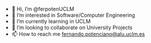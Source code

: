- 👋 Hi, I’m @ferpotenUCLM
- 👀 I’m interested in Software/Computer Engineering
- 🌱 I’m currently learning in UCLM
- 💞️ I’m looking to collaborate on University Projects
- 📫 How to reach me fernando.potenciano@alu.uclm.es

<!---
ferpotenUCLM/ferpotenUCLM is a ✨ special ✨ repository because its `README.md` (this file) appears on your GitHub profile.
You can click the Preview link to take a look at your changes.
--->
